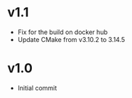 

# v1.1

- Fix for the build on docker hub
- Update CMake from v3.10.2 to 3.14.5

# v1.0

- Initial commit
